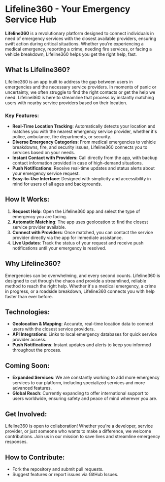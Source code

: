 # Lifeline360 - Your Emergency Service Hub

**Lifeline360** is a revolutionary platform designed to connect individuals in need of emergency services with the closest available providers, ensuring swift action during critical situations. Whether you're experiencing a medical emergency, reporting a crime, needing fire services, or facing a vehicle breakdown, Lifeline360 helps you get the right help, fast.

## What Is Lifeline360?

Lifeline360 is an app built to address the gap between users in emergencies and the necessary service providers. In moments of panic or uncertainty, we often struggle to find the right contacts or get the help we need. Lifeline360 is here to streamline that process by instantly matching users with nearby service providers based on their location.

### Key Features:
- **Real-Time Location Tracking**: Automatically detects your location and matches you with the nearest emergency service provider, whether it's police, ambulance, fire departments, or security.
- **Diverse Emergency Categories**: From medical emergencies to vehicle breakdowns, fire, and security issues, Lifeline360 connects you to services based on your needs.
- **Instant Contact with Providers**: Call directly from the app, with backup contact information provided in case of high-demand situations.
- **Push Notifications**: Receive real-time updates and status alerts about your emergency service request.
- **Easy-to-Use Interface**: Designed with simplicity and accessibility in mind for users of all ages and backgrounds.

## How It Works:
1. **Request Help**: Open the Lifeline360 app and select the type of emergency you are facing.
2. **Automatic Matching**: The app uses geolocation to find the closest service provider available.
3. **Connect with Providers**: Once matched, you can contact the service provider directly via the app for immediate assistance.
4. **Live Updates**: Track the status of your request and receive push notifications until your emergency is resolved.

## Why Lifeline360?
Emergencies can be overwhelming, and every second counts. Lifeline360 is designed to cut through the chaos and provide a streamlined, reliable method to reach the right help. Whether it's a medical emergency, a crime in progress, or a roadside breakdown, Lifeline360 connects you with help faster than ever before.

## Technologies:
- **Geolocation & Mapping**: Accurate, real-time location data to connect users with the closest service providers.
- **API Integrations**: Links to local emergency databases for quick service provider access.
- **Push Notifications**: Instant updates and alerts to keep you informed throughout the process.

## Coming Soon:
- **Expanded Services**: We are constantly working to add more emergency services to our platform, including specialized services and more advanced features.
- **Global Reach**: Currently expanding to offer international support to users worldwide, ensuring safety and peace of mind wherever you are.

## Get Involved:
Lifeline360 is open to collaboration! Whether you're a developer, service provider, or just someone who wants to make a difference, we welcome contributions. Join us in our mission to save lives and streamline emergency responses.

## How to Contribute:
- Fork the repository and submit pull requests.
- Suggest features or report issues via GitHub Issues.
